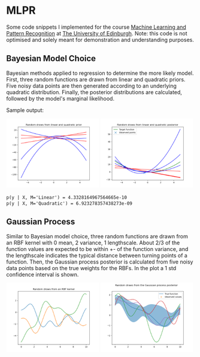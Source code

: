 # MLPR

Some code snippets I implemented for the course [Machine Learning and Pattern Recognition](https://mlpr.inf.ed.ac.uk/2021/) at [The University of Edinburgh](https://www.ed.ac.uk/informatics).
Note: this code is not optimised and solely meant for demonstration and understanding purposes.

## Bayesian Model Choice

Bayesian methods applied to regression to determine the more likely model.
First, three random functions are drawn from linear and quadratic priors.
Five noisy data points are then generated according to an underlying quadratic distribution.
Finally, the posterior distributions are calculated, followed by the model's marginal likelihood.

<!-- <img src="https://render.githubusercontent.com/render/math?math=p(\mathbf{y} | X, \mathcal{M}) = \int p(\mathbf{y}, \mathbf{w} | X, \mathcal{M}) \mathop{}\!\mathrm{d} \mathbf{w} = \int p(\mathbf{y} | X, \mathbf{w}, \mathcal{M}) \, p(\mathbf{w} | \mathcal{M}) \mathop{}\!\mathrm{d} \mathbf{w}"> -->

Sample output:

<img src="Images/prior.png" width="49%" /> <img src="Images/posterior.png" width="49%" />
```
p(y | X, M='Linear') = 4.3328164967564665e-10
p(y | X, M='Quadratic') = 6.923278357438273e-09
```

## Gaussian Process

Similar to Bayesian model choice, three random functions are drawn from an RBF kernel with 0 mean, 2 variance, 1 lengthscale.
About 2/3 of the function values are expected to be within +- of the function variance, and the lengthscale indicates the typical distance between turning points of a function.
Then, the Gaussian process posterior is calculated from five noisy data points based on the true weights for the RBFs.
In the plot a 1 std confidence interval is shown.

<img src="Images/rbf.png" width="49%" /> <img src="Images/gp.png" width="49%" />
